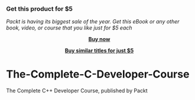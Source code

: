 
### Get this product for $5

<i>Packt is having its biggest sale of the year. Get this eBook or any other book, video, or course that you like just for $5 each</i>


<b><p align='center'>[Buy now](https://packt.link/9781800564084)</p></b>


<b><p align='center'>[Buy similar titles for just $5](https://subscription.packtpub.com/search)</p></b>


# The-Complete-C-Developer-Course
The Complete C++ Developer Course, published by Packt
